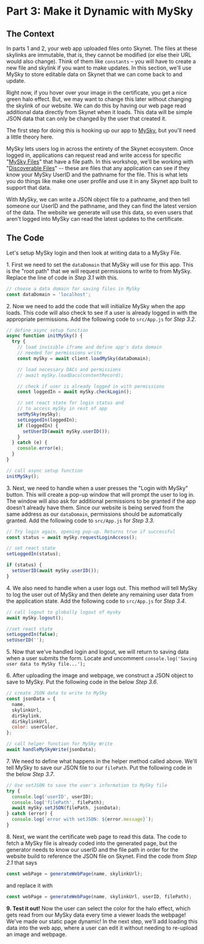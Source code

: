 # Part 3: Make it Dynamic with MySky

## The Context

In parts 1 and 2, your web app uploaded files onto Skynet. The files at these skylinks are immutable, that is, they cannot be modified (or else their URL would also change). Think of them like `constants` – you will have to create a new file and skylink if you want to make updates. In this section, we'll use MySky to store editable data on Skynet that we can come back to and update.

Right now, if you hover over your image in the certificate, you get a nice green halo effect. But, we may want to change this later without changing the skylink of our website. We can do this by having our web page read additional data directly from Skynet when it loads. This data will be simple JSON data that can only be changed by the user that created it.

The first step for doing this is hooking up our app to [MySky](../../skynet-topics/mysky-and-dacs/), but you'll need a little theory here.

MySky lets users log in across the entirety of the Skynet ecosystem. Once logged in, applications can request read and write access for specific "[MySky Files](../../skynet-topics/mysky-and-dacs/mysky-files.md)" that have a file path. In this workshop, we'll be working with "[Discoverable Files](../../skynet-topics/mysky-and-dacs/mysky-files.md#discoverable-files)" -- these are files that any application can see if they know your MySky UserID and the pathname for the file. This is what lets you do things like make one user profile and use it in any Skynet app built to support that data.

With MySky, we can write a JSON object file to a pathname, and then tell someone our UserID and the pathname, and they can find the latest version of the data. The website we generate will use this data, so even users that aren't logged into MySky can read the latest updates to the certificate.

## The Code

Let's setup MySky login and then look at writing data to a MySky File.

1\. First we need to set the `dataDomain` that MySky will use for this app. This is the "root path" that we will request permissions to write to from MySky. Replace the line of code in _Step 3.1_ with this.

```javascript
// choose a data domain for saving files in MySky
const dataDomain = 'localhost';
```

2\. Now we need to add the code that will initialize MySky when the app loads. This code will also check to see if a user is already logged in with the appropriate permissions. Add the following code to `src/App.js` for _Step 3.2_.

```javascript
// define async setup function
async function initMySky() {
  try {
    // load invisible iframe and define app's data domain
    // needed for permissions write
    const mySky = await client.loadMySky(dataDomain);

    // load necessary DACs and permissions
    // await mySky.loadDacs(contentRecord);

    // check if user is already logged in with permissions
    const loggedIn = await mySky.checkLogin();

    // set react state for login status and
    // to access mySky in rest of app
    setMySky(mySky);
    setLoggedIn(loggedIn);
    if (loggedIn) {
      setUserID(await mySky.userID());
    }
  } catch (e) {
    console.error(e);
  }
}

// call async setup function
initMySky();
```

3\. Next, we need to handle when a user presses the "Login with MySky" button. This will create a pop-up window that will prompt the user to log in. The window will also ask for additional permissions to be granted if the app doesn't already have them. Since our website is being served from the same address as our `dataDomain`, permissions should be automatically granted. Add the following code to `src/App.js` for _Step 3.3_.

```javascript
// Try login again, opening pop-up. Returns true if successful
const status = await mySky.requestLoginAccess();

// set react state
setLoggedIn(status);

if (status) {
  setUserID(await mySky.userID());
}
```

4\. We also need to handle when a user logs out. This method will tell MySky to log the user out of MySky and then delete any remaining user data from the application state. Add the following code to `src/App.js` for _Step 3.4_.

```javascript
// call logout to globally logout of mysky
await mySky.logout();

//set react state
setLoggedIn(false);
setUserID('');
```

5\. Now that we've handled login and logout, we will return to saving data when a user submits the form. Locate and uncomment `console.log('Saving user data to MySky file...');`

6\. After uploading the image and webpage, we construct a JSON object to save to MySky. Put the following code in the below _Step 3.6_.

```javascript
// create JSON data to write to MySky
const jsonData = {
  name,
  skylinkUrl,
  dirSkylink,
  dirSkylinkUrl,
  color: userColor,
};

// call helper function for MySky Write
await handleMySkyWrite(jsonData);
```

7\. We need to define what happens in the helper method called above. We'll tell MySky to save our JSON file to our `filePath`. Put the following code in the below _Step 3.7_.

```javascript
// Use setJSON to save the user's information to MySky file
try {
  console.log('userID', userID);
  console.log('filePath', filePath);
  await mySky.setJSON(filePath, jsonData);
} catch (error) {
  console.log(`error with setJSON: ${error.message}`);
}
```

8\. Next, we want the certificate web page to read this data. The code to fetch a MySky file is already coded into the generated page, but the generator needs to know our userID and the file path in order for the website build to reference the JSON file on Skynet. Find the code from _Step 2.1_ that says

```javascript
const webPage = generateWebPage(name, skylinkUrl);
```

and replace it with

```javascript
const webPage = generateWebPage(name, skylinkUrl, userID, filePath);
```

**9. Test it out!** Now the user can select the color for the halo effect, which gets read from our MySky data every time a viewer loads the webpage! We've made our static page dynamic! In the next step, we'll add loading this data into the web app, where a user can edit it without needing to re-upload an image and webpage.
